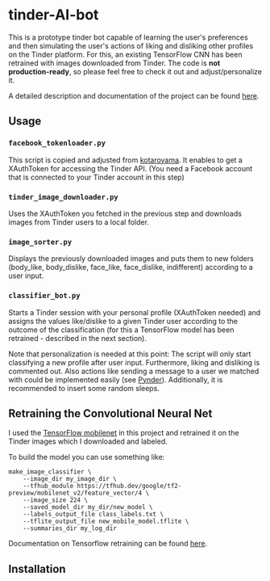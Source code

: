 # tinder-AI-bot
This is a prototype tinder bot capable of learning the user's preferences and then simulating the user's actions of liking and disliking other profiles on the Tinder platform. For this, an existing TensorFlow CNN has been retrained with images downloaded from Tinder. The code is **not production-ready**, so please feel free to check it out and adjust/personalize it.

A detailed description and documentation of the project can be found [here](https://google.com).

## Usage

### `facebook_tokenloader.py`

This script is copied and adjusted from [kotaroyama](https://github.com/kotaroyama/Get-Tinder-XAuthToken/blob/main/get_tinder_auth.py). It enables to get a XAuthToken for accessing the Tinder API. (You need a Facebook account that is connected to your Tinder account in this step)

### `tinder_image_downloader.py`

Uses the XAuthToken you fetched in the previous step and downloads images from Tinder users to a local folder.

### `image_sorter.py`

Displays the previously downloaded images and puts them to new folders (body_like, body_dislike, face_like, face_dislike, indifferent) according to a user input.

### `classifier_bot.py`

Starts a Tinder session with your personal profile (XAuthToken needed) and assigns the values like/dislike to a given Tinder user according to the outcome of the classification (for this a TensorFlow model has been retrained - described in the next section).

Note that personalization is needed at this point: The script will only start classifying a new profile after user input. Furthermore, liking and disliking is commented out. Also actions like sending a message to a user we matched with could be implemented easily (see [Pynder](https://github.com/charliewolf/pynder)). Additionally, it is recommended to insert some random sleeps.

## Retraining the Convolutional Neural Net

I used the [TensorFlow mobilenet](https://github.com/tensorflow/models/tree/master/research/slim/nets/mobilenet) in this project and retrained it on the Tinder images which I downloaded and labeled.

To build the model you can use something like:

    make_image_classifier \
        --image_dir my_image_dir \
        --tfhub_module https://tfhub.dev/google/tf2-preview/mobilenet_v2/feature_vector/4 \
        --image_size 224 \
        --saved_model_dir my_dir/new_model \
        --labels_output_file class_labels.txt \
        --tflite_output_file new_mobile_model.tflite \
        --summaries_dir my_log_dir

Documentation on Tensorflow retraining can be found [here](https://github.com/tensorflow/hub/tree/master/tensorflow_hub/tools/make_image_classifier).

## Installation

